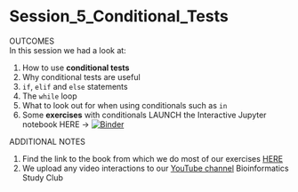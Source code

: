 # Session_5_Conditional_Tests

OUTCOMES
<br>
In this session we had a look at:

1. How to use **conditional tests**
2. Why conditional tests are useful
3. `if`, `elif` and `else` statements
4. The `while` loop
5. What to look out for when using conditionals such as `in`
6. Some **exercises** with conditionals
LAUNCH the Interactive Jupyter notebook HERE -> [![Binder](https://mybinder.org/badge_logo.svg)](https://mybinder.org/v2/gh/Bioinformatics-studyclub/Session_5_Conditional_Tests/main?filepath=Conditional_Tests_notes.ipynb)

ADDITIONAL NOTES
1. Find the link to the book from which we do most of our exercises [HERE](https://ia800602.us.archive.org/18/items/PythonForBiologists./Python%20for%20Biologists..pdf)
2. We upload any video interactions to our [YouTube channel](https://www.youtube.com/channel/UC_ZRbI2d7dtskvXzohhO7Sw/playlists) Bioinformatics Study Club

